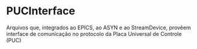 PUCInterface
============

Arquivos que, integrados ao EPICS, ao ASYN e ao StreamDevice, provêem interface de comunicação no protocolo da Placa Universal de Controle (PUC)
